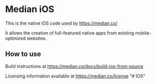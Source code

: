 Median iOS
============

This is the native iOS code used by https://median.co/

It allows the creation of full-featured native apps from existing mobile-optimized websites.

How to use
------------

Build instructions at https://median.co/docs/build-ios-from-source

Licensing information available at https://median.co/license
"# IOS" 
